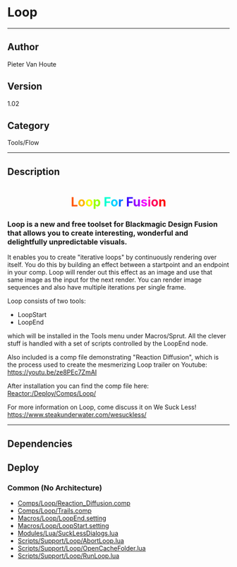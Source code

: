 # Loop
___

## Author
Pieter Van Houte

## Version
1.02

## Category
Tools/Flow

___

## Description
<h1 align="center"><span style="color:#ff5900">L</span><span style="color:#ffb300">o</span><span style="color:#f0ff00">o</span><span style="color:#96ff00">p</span><span style="color:#3cff00"> </span><span style="color:#00ff1e"><su<span style="color:#00ffd1">F</span><span style="color:#00d1ff">o</span><span style="color:#0077ff">r</span> <span style="color:#3c00ff">F</span><span style="color:#9600ff">u</span><span style="color:#f000ff">s</span><span style="color:#ff00b3">i</span><span style="color:#ff0059">o</span><span style="color:#ff0000">n</span></h1>
	
<h3><p>Loop is a new and free toolset for Blackmagic Design Fusion that allows you to create interesting, wonderful and delightfully unpredictable visuals.</p></h3>
<p>It enables you to create "iterative loops" by continuously rendering over itself. You do this by building an effect between a startpoint and an endpoint in your comp. Loop will render out this effect as an image and use that same image as the input for the next render. You can render image sequences and also have multiple iterations per single frame.</p>

<p>Loop consists of two tools:
<ul>
	<li>LoopStart</li>
	<li>LoopEnd</li>
</ul>
which will be installed in the Tools menu under Macros/Sprut. All the clever stuff is handled with a set of scripts controlled by the LoopEnd node.</p>
<p>Also included is a comp file demonstrating "Reaction Diffusion", which is the process used to create the mesmerizing Loop trailer on Youtube: <a href="https://youtu.be/ze8PEc7ZmAI">https://youtu.be/ze8PEc7ZmAI</a></p>
<p>After installation you can find the comp file here:<br>
<a href="file://Reactor:/Deploy/Comps/Loop/">Reactor:/Deploy/Comps/Loop/</a></p>

<p>For more information on Loop, come discuss it on We Suck Less!<br>
<a href="https://www.steakunderwater.com/wesuckless/">https://www.steakunderwater.com/wesuckless/</a></p>

___

## Dependencies

## Deploy

### Common (No Architecture)

<ul>
<li><a href="https://gitlab.com/WeSuckLess/Reactor/-/blob/master/Atoms/com.PieterVanHoute.Loop/Comps/Loop/Reaction_Diffusion.comp?ref_type=heads">Comps/Loop/Reaction_Diffusion.comp</a></li>
<li><a href="https://gitlab.com/WeSuckLess/Reactor/-/blob/master/Atoms/com.PieterVanHoute.Loop/Comps/Loop/Trails.comp?ref_type=heads">Comps/Loop/Trails.comp</a></li>
<li><a href="https://gitlab.com/WeSuckLess/Reactor/-/blob/master/Atoms/com.PieterVanHoute.Loop/Macros/Loop/LoopEnd.setting?ref_type=heads">Macros/Loop/LoopEnd.setting</a></li>
<li><a href="https://gitlab.com/WeSuckLess/Reactor/-/blob/master/Atoms/com.PieterVanHoute.Loop/Macros/Loop/LoopStart.setting?ref_type=heads">Macros/Loop/LoopStart.setting</a></li>
<li><a href="https://gitlab.com/WeSuckLess/Reactor/-/blob/master/Atoms/com.PieterVanHoute.Loop/Modules/Lua/SuckLessDialogs.lua?ref_type=heads">Modules/Lua/SuckLessDialogs.lua</a></li>
<li><a href="https://gitlab.com/WeSuckLess/Reactor/-/blob/master/Atoms/com.PieterVanHoute.Loop/Scripts/Support/Loop/AbortLoop.lua?ref_type=heads">Scripts/Support/Loop/AbortLoop.lua</a></li>
<li><a href="https://gitlab.com/WeSuckLess/Reactor/-/blob/master/Atoms/com.PieterVanHoute.Loop/Scripts/Support/Loop/OpenCacheFolder.lua?ref_type=heads">Scripts/Support/Loop/OpenCacheFolder.lua</a></li>
<li><a href="https://gitlab.com/WeSuckLess/Reactor/-/blob/master/Atoms/com.PieterVanHoute.Loop/Scripts/Support/Loop/RunLoop.lua?ref_type=heads">Scripts/Support/Loop/RunLoop.lua</a></li>
</ul>
